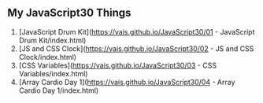 ## My JavaScript30 Things

1. [JavaScript Drum Kit](https://vais.github.io/JavaScript30/01 - JavaScript Drum Kit/index.html)
2. [JS and CSS Clock](https://vais.github.io/JavaScript30/02 - JS and CSS Clock/index.html)
3. [CSS Variables](https://vais.github.io/JavaScript30/03 - CSS Variables/index.html)
4. [Array Cardio Day 1](https://vais.github.io/JavaScript30/04 - Array Cardio Day 1/index.html)
